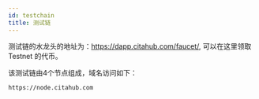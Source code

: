 ```yaml
---
id: testchain
title: 测试链
---
```


测试链的水龙头的地址为：https://dapp.citahub.com/faucet/, 可以在这里领取 Testnet 的代币。

该测试链由4个节点组成，域名访问如下：

    https://node.citahub.com
